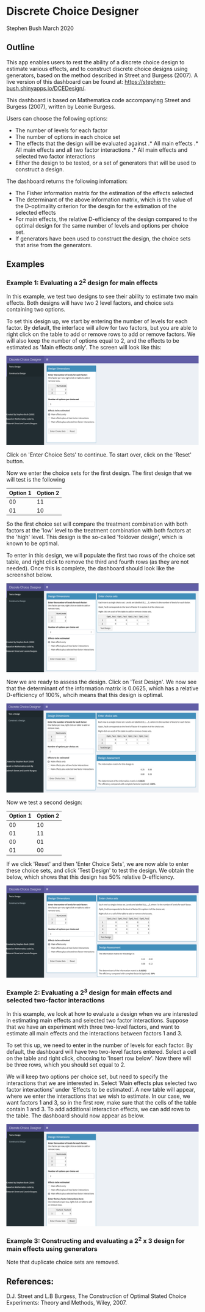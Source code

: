 # Discrete Choice Designer
Stephen Bush
March 2020

## Outline

This app enables users to rest the ability of a discrete choice design to estimate various effects, and to construct discrete choice designs using generators, based on the method described in Street and Burgess (2007). A live version of this dashboard can be found at: https://stephen-bush.shinyapps.io/DCEDesign/.

This dashboard is based on Mathematica code accompanying Street and Burgess (2007), written by Leonie Burgess. 

Users can choose the following options:
* The number of levels for each factor
* The number of options in each choice set
* The effects that the design will be evaluated against
.* All main effects
.* All main effects and all two factor interactions
.* All main effects and selected two factor interactions
* Either the design to be tested, or a set of generators that will be used to construct a design.

The dashboard returns the following infomation:
* The Fisher information matrix for the estimation of the effects selected
* The determinant of the above information matrix, which is the value of the D-optimality criterion for the desgin for the estimation of the selected effects
* For main effects, the relative D-efficiency of the design compared to the optimal design for the same number of levels and options per choice set. 
* If generators have been used to construct the design, the choice sets that arise from the generators.

## Examples

### Example 1: Evaluating a 2<sup>2</sup> design for main effects 

In this example, we test two designs to see their ability to estimate two main effects. Both designs will have two 2 level factors, and choice sets containing two options.   

To set this design up, we start by entering the number of levels for each factor. By default, the interface will allow for two factors, but you are able to right click on the table to add or remove rows to add or remove factors. We will also keep the number of options equal to 2, and the effects to be estimated as 'Main effects only'. The screen will look like this:

![Image1a](https://github.com/sabush/dce-design/blob/master/Images/Example1a.png)


Click on 'Enter Choice Sets' to continue. To start over, click on the 'Reset' button.

Now we enter the choice sets for the first design. The first design that we will test is the following

| Option 1 | Option 2 | 
| -------- | ---------| 
| 00       | 11       |
| 01       | 10       |

So the first choice set will compare the treatment combination with both factors at the 'low' level to the treatment combination with both factors at the 'high' level. This design is the so-called 'foldover design', which is known to be optimal.

To enter in this design, we will populate the first two rows of the choice set table, and right click to remove the third and fourth rows (as they are not needed). Once this is complete, the dashboard should look like the screenshot below.

![Image1b](https://github.com/sabush/dce-design/blob/master/Images/Example1b.png)

Now we are ready to assess the design. Click on 'Test Design'. We now see that the determinant of the information matrix is 0.0625, which has a relative D-efficiency of 100%, whcih means that this design is optimal. 

![Image1c](https://github.com/sabush/dce-design/blob/master/Images/Example1c.png)

Now we test a second design:

| Option 1 | Option 2 | 
| -------- | ---------| 
| 00       | 10       |
| 01       | 11       |
| 00       | 01       |
| 01       | 00       |

If we click 'Reset' and then 'Enter Choice Sets', we are now able to enter these choice sets, and click 'Test Design' to test the design. We obtain the below, which shows that this design has 50% relative D-efficiency.

![Image1d](https://github.com/sabush/dce-design/blob/master/Images/Example1d.png)

### Example 2: Evaluating a 2<sup>3</sup> design for main effects and selected two-factor interactions  

In this example, we look at how to evaluate a design when we are interested in estimating main effects and selected two factor interactions. Suppose that we have an experiment with three two-level factors, and want to estimate all main effects and the interactions between factors 1 and 3. 

To set this up, we need to enter in the number of levels for each factor. By default, the dashboard will have two two-level factors entered. Select a cell on the table and right click, choosing to 'Insert row below'. Now there will be three rows, which you should set equal to 2. 

We will keep two options per choice set, but need to specify the interactions that we are interested in. Select 'Main effects plus selected two factor interactions' under 'Effects to be estimated'. A new table will appear, where we enter the interactions that we wish to estimate. In our case, we want factors 1 and 3, so in the first row, make sure that the cells of the table contain 1 and 3. To add additional interaction effects, we can add rows to the table. The dashboard should now appear as below.

![Image2a](https://github.com/sabush/dce-design/blob/master/Images/Example2a.png)

### Example 3: Constructing and evaluating a 2<sup>2</sup> x 3 design for main effects using generators

Note that duplicate choice sets are removed. 


## References:
D.J. Street and L.B Burgess, The Construction of Optimal Stated Choice Experiments: Theory and Methods, Wiley, 2007.